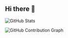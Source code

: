 ## Hi there 👋


![GitHub Stats](https://github-readme-streak-stats.herokuapp.com/?user=varunPocketfm&theme=dark)


![GitHub Contribution Graph](https://github-readme-activity-graph.vercel.app/graph?username=varunPocketfm&bg_color=0d1117&color=58a6ff&line=58a6ff&point=f97316&area=true&hide_border=true)




<!--
**varunPocketfm/varunPocketfm** is a ✨ _special_ ✨ repository because its `README.md` (this file) appears on your GitHub profile.

Here are some ideas to get you started:

- 🔭 I’m currently working on ...
- 🌱 I’m currently learning ...
- 👯 I’m looking to collaborate on ...
- 🤔 I’m looking for help with ...
- 💬 Ask me about ...
- 📫 How to reach me: ...
- 😄 Pronouns: ...
- ⚡ Fun fact: ...
-->
